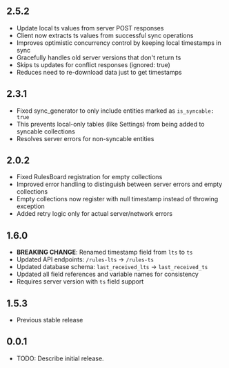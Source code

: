 ## 2.5.2

* Update local ts values from server POST responses
* Client now extracts ts values from successful sync operations
* Improves optimistic concurrency control by keeping local timestamps in sync
* Gracefully handles old server versions that don't return ts
* Skips ts updates for conflict responses (ignored: true)
* Reduces need to re-download data just to get timestamps

## 2.3.1

* Fixed sync_generator to only include entities marked as `is_syncable: true`
* This prevents local-only tables (like Settings) from being added to syncable collections
* Resolves server errors for non-syncable entities

## 2.0.2

* Fixed RulesBoard registration for empty collections
* Improved error handling to distinguish between server errors and empty collections
* Empty collections now register with null timestamp instead of throwing exception
* Added retry logic only for actual server/network errors

## 1.6.0

* **BREAKING CHANGE**: Renamed timestamp field from `lts` to `ts`
* Updated API endpoints: `/rules-lts` → `/rules-ts`
* Updated database schema: `last_received_lts` → `last_received_ts`
* Updated all field references and variable names for consistency
* Requires server version with `ts` field support

## 1.5.3

* Previous stable release

## 0.0.1

* TODO: Describe initial release.

